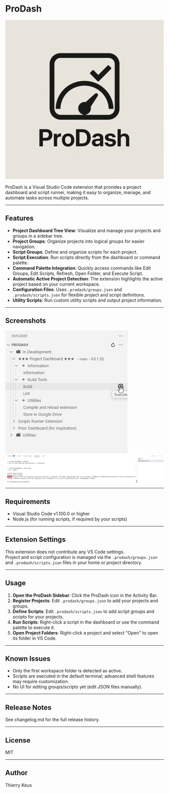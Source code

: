 # ProDash

![ProDash](media/prodash.png)

ProDash is a Visual Studio Code extension that provides a project dashboard and script runner, making it easy to organize, manage, and automate tasks across multiple projects.

---

## Features

- **Project Dashboard Tree View**: Visualize and manage your projects and groups in a sidebar tree.
- **Project Groups**: Organize projects into logical groups for easier navigation.
- **Script Groups**: Define and organize scripts for each project.
- **Script Execution**: Run scripts directly from the dashboard or command palette.
- **Command Palette Integration**: Quickly access commands like Edit Groups, Edit Scripts, Refresh, Open Folder, and Execute Script.
- **Automatic Active Project Detection**: The extension highlights the active project based on your current workspace.
- **Configuration Files**: Uses `.prodash/groups.json` and `.prodash/scripts.json` for flexible project and script definitions.
- **Utility Scripts**: Run custom utility scripts and output project information.

---

## Screenshots

![ProDash Screenshot 1](media/screenshot-1.png)
![ProDash Screenshot 2](media/screenshot-2.png)

---

## Requirements

- Visual Studio Code v1.100.0 or higher
- Node.js (for running scripts, if required by your scripts)

---

## Extension Settings

This extension does not contribute any VS Code settings.  
Project and script configuration is managed via the `.prodash/groups.json` and `.prodash/scripts.json` files in your home or project directory.

---

## Usage

1. **Open the ProDash Sidebar**: Click the ProDash icon in the Activity Bar.
2. **Register Projects**: Edit `.prodash/groups.json` to add your projects and groups.
3. **Define Scripts**: Edit `.prodash/scripts.json` to add script groups and scripts for your projects.
4. **Run Scripts**: Right-click a script in the dashboard or use the command palette to execute it.
5. **Open Project Folders**: Right-click a project and select "Open" to open its folder in VS Code.

---

## Known Issues

- Only the first workspace folder is detected as active.
- Scripts are executed in the default terminal; advanced shell features may require customization.
- No UI for editing groups/scripts yet (edit JSON files manually).

---

## Release Notes

See changelog.md for the full release history.

---

## License

MIT

---

## Author

Thierry Keus
